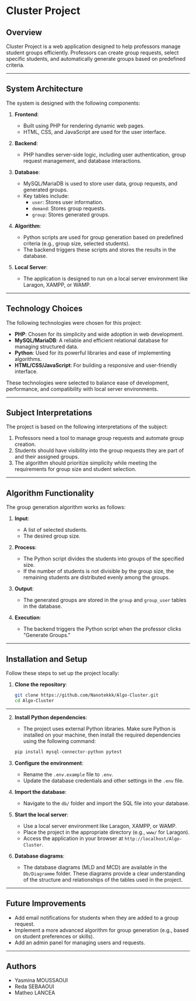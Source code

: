 # Cluster Project

## Overview
Cluster Project is a web application designed to help professors manage student groups efficiently. Professors can create group requests, select specific students, and automatically generate groups based on predefined criteria.

---

## System Architecture
The system is designed with the following components:

1. **Frontend**:
   - Built using PHP for rendering dynamic web pages.
   - HTML, CSS, and JavaScript are used for the user interface.

2. **Backend**:
   - PHP handles server-side logic, including user authentication, group request management, and database interactions.

3. **Database**:
   - MySQL/MariaDB is used to store user data, group requests, and generated groups.
   - Key tables include:
     - `user`: Stores user information.
     - `demand`: Stores group requests.
     - `group`: Stores generated groups.

4. **Algorithm**:
   - Python scripts are used for group generation based on predefined criteria (e.g., group size, selected students).
   - The backend triggers these scripts and stores the results in the database.

5. **Local Server**:
   - The application is designed to run on a local server environment like Laragon, XAMPP, or WAMP.

---

## Technology Choices
The following technologies were chosen for this project:

- **PHP**: Chosen for its simplicity and wide adoption in web development.
- **MySQL/MariaDB**: A reliable and efficient relational database for managing structured data.
- **Python**: Used for its powerful libraries and ease of implementing algorithms.
- **HTML/CSS/JavaScript**: For building a responsive and user-friendly interface.

These technologies were selected to balance ease of development, performance, and compatibility with local server environments.

---

## Subject Interpretations
The project is based on the following interpretations of the subject:

1. Professors need a tool to manage group requests and automate group creation.
2. Students should have visibility into the group requests they are part of and their assigned groups.
3. The algorithm should prioritize simplicity while meeting the requirements for group size and student selection.

---

## Algorithm Functionality
The group generation algorithm works as follows:

1. **Input**:
   - A list of selected students.
   - The desired group size.

2. **Process**:
   - The Python script divides the students into groups of the specified size.
   - If the number of students is not divisible by the group size, the remaining students are distributed evenly among the groups.

3. **Output**:
   - The generated groups are stored in the `group` and `group_user` tables in the database.

4. **Execution**:
   - The backend triggers the Python script when the professor clicks "Generate Groups."

---

## Installation and Setup
Follow these steps to set up the project locally:

1. **Clone the repository**:
   ```bash
   git clone https://github.com/Nanotekkk/Algo-Cluster.git
   cd Algo-Cluster
   ```
--- 

2. **Install Python dependencies**:

   - The project uses external Python libraries. Make sure Python is installed on your machine, then install the required dependencies using the following command:

   ```bash
   pip install mysql-connector-python pytest
   ```

3. **Configure the environment**:
   - Rename the `.env.example` file to `.env`.
   - Update the database credentials and other settings in the `.env` file.

4. **Import the database**:
   - Navigate to the `db/` folder and import the SQL file into your database.

5. **Start the local server**:
   - Use a local server environment like Laragon, XAMPP, or WAMP.
   - Place the project in the appropriate directory (e.g., `www/` for Laragon).
   - Access the application in your browser at `http://localhost/Algo-Cluster`.
6. **Database diagrams**:

   - The database diagrams (MLD and MCD) are available in the `Db/Diagramme` folder. These diagrams provide a clear understanding of the structure and relationships of the tables used in the project.
---

## Future Improvements
- Add email notifications for students when they are added to a group request.
- Implement a more advanced algorithm for group generation (e.g., based on student preferences or skills).
- Add an admin panel for managing users and requests.

---

## Authors
- Yasmina MOUSSAOUI
- Reda SEBAAOUI
- Matheo LANCEA